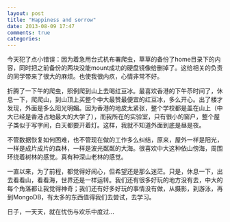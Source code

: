 ```yaml
---
layout: post
title: "Happiness and sorrow"
date: 2013-08-09 17:47
comments: true
categories: 
---
```

今天犯了点小错误：因为着急用台式机布署爬虫，草草的备份了home目录下的内容，同时把之前备份的两块没能mount成功的硬盘镜像给删掉了。这给相关的负责的同学带来了很大的麻烦。也使我很内疚，心情非常不好。

折腾了一下午的爬虫，照例爬到山上去喝红豆冰。最喜欢香港的下午苶时间了，休息一下，爬爬山，到山顶上买整个中大最赞最便宜的红豆冰，多么开心。出了楼才发现，外面是多么阳光明媚。因为香港的地皮太紧张，整个学校都是盖在山上（中大已经是香港占地最大的大学了），而我所在的实验室，只有很小的窗户，整个屋子类似于写字间，白天都要开着灯。这样，我就不知道外面到底是昼是夜。

<!-- more -->

不管数据恢复如何困难，也不管现在做的工作多么纠结，原来，屋外一样是阳光，一样是成片成片的森林，一样是波光粼粼的大海。很喜欢中大这种依山傍海，周围环绕着树林的感觉。真有种深山老林的感觉。

一直以来，为了前程，都觉得好闹心，但希望还是那么迷茫。只是，休息一下，出去看看山，看看海，世界还是一样运转。我们还有很多好玩的地方没有去，中大的每个角落都让我觉得神奇；我们还有好多好玩的事情没有做，从摄影，到游泳，再到MongoDB，有太多的东西值得我们去尝试，去学习。

日子，一天天，就在忧伤与欢乐中度过...

